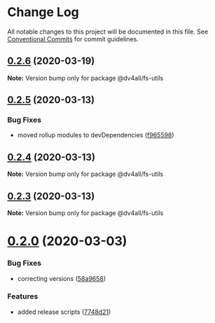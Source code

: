 # Change Log

All notable changes to this project will be documented in this file.
See [Conventional Commits](https://conventionalcommits.org) for commit guidelines.

## [0.2.6](https://github.com/dmijatovic/dv4all-wcp-lerna/compare/@dv4all/fs-utils@0.2.5...@dv4all/fs-utils@0.2.6) (2020-03-19)

**Note:** Version bump only for package @dv4all/fs-utils





## [0.2.5](https://github.com/dmijatovic/dv4all-wcp-lerna/compare/@dv4all/fs-utils@0.2.4...@dv4all/fs-utils@0.2.5) (2020-03-13)


### Bug Fixes

* moved rollup modules to devDependencies ([f965598](https://github.com/dmijatovic/dv4all-wcp-lerna/commit/f965598c3c3587b393dfb57b6e05e2b8326a77d5))





## [0.2.4](https://github.com/dmijatovic/dv4all-wcp-lerna/compare/@dv4all/fs-utils@0.2.3...@dv4all/fs-utils@0.2.4) (2020-03-13)

**Note:** Version bump only for package @dv4all/fs-utils





## [0.2.3](https://github.com/dmijatovic/dv4all-wcp-lerna/compare/@dv4all/fs-utils@0.2.2...@dv4all/fs-utils@0.2.3) (2020-03-13)

**Note:** Version bump only for package @dv4all/fs-utils





# [0.2.0](https://github.com/dmijatovic/dv4all-wcp-lerna/compare/@dv4all/fs-utils@0.0.2...@dv4all/fs-utils@0.2.0) (2020-03-03)


### Bug Fixes

* correcting versions ([58a9658](https://github.com/dmijatovic/dv4all-wcp-lerna/commit/58a9658f03644d45078beb2a61ef4cbf7be41c7c))


### Features

* added release scripts ([7748d21](https://github.com/dmijatovic/dv4all-wcp-lerna/commit/7748d21b62b153056ac02993936220a7b6d07f14))
